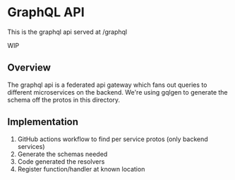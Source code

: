 # GraphQL API

This is the graphql api served at /graphql

WIP

## Overview

The graphql api is a federated api gateway which fans out queries to different microservices 
on the backend. We're using gqlgen to generate the schema off the protos in this directory.

## Implementation

1. GitHub actions workflow to find per service protos (only backend services)
2. Generate the schemas needed
3. Code generated the resolvers
4. Register function/handler at known location
